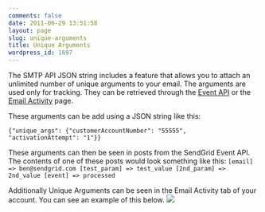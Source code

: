 ```yaml
---
comments: false
date: 2011-06-29 13:51:58
layout: page
slug: unique-arguments
title: Unique Arguments
wordpress_id: 1697
---
```


The SMTP API JSON string includes a feature that allows you to attach an unlimited number of unique arguments to your email. The arguments are used only for tracking. They can be retrieved through the [Event API](/documentation/api/event-api/) or the [Email Activity](/documentation/delivery-metrics/email-activity/) page. 

These arguments can be add using a JSON string like this:

`
{"unique_args": {"customerAccountNumber": "55555", "activationAttempt": "1"}}
`

These arguments can then be seen in posts from the SendGrid Event API. The contents of one of these posts would look something like this:
`
    [email] => ben@sendgrid.com
    [test_param] => test_value
    [2nd_param] => 2nd_value
    [event] => processed
`

Additionally Unique Arguments can be seen in the Email Activity tab of your account. You can see an example of this below.
[![](http://docs.sendgrid.com/wp-content/uploads/2011/06/event.png)](http://docs.sendgrid.com/wp-content/uploads/2011/06/event.png)

